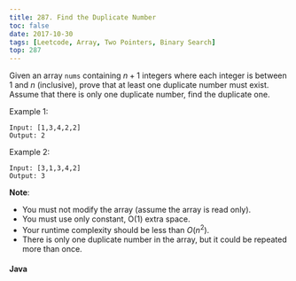 ```yaml
---
title: 287. Find the Duplicate Number
toc: false
date: 2017-10-30
tags: [Leetcode, Array, Two Pointers, Binary Search]
top: 287
---
```



Given an array `nums` containing $n + 1$ integers where each integer is between 1 and $n$ (inclusive), prove that at least one duplicate number must exist. Assume that there is only one duplicate number, find the duplicate one.

Example 1:

```
Input: [1,3,4,2,2]
Output: 2
```

Example 2:

```
Input: [3,1,3,4,2]
Output: 3
```

**Note**:

* You must not modify the array (assume the array is read only).
* You must use only constant, O(1) extra space.
* Your runtime complexity should be less than $O(n^2)$.
* There is only one duplicate number in the array, but it could be repeated more than once.

#### Java

